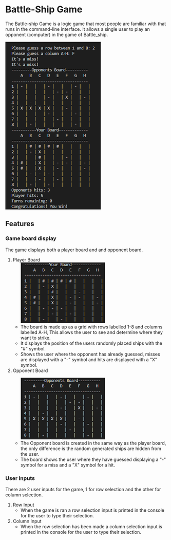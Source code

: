# Battle-Ship Game

The Battle-ship Game is a logic game that most people are familiar with that runs in the command-line interface. It allows a single user to play an opponent (computer) in the game of Battle_ship.

<img src = "documentation/full_battleship_game_display.png">

## Features
### Game board display
The game displays both a player board and and opponent board.
<ol>
 <li>
  Player Board
   <ul>
   <img src = "documentation/player_board.png">
    <li>
     The board is made up as a grid with rows labelled 1-8 and columns labelled A-H, This allows the user to see and determine where they want to strike.
    </li>
    <li>
     It displays the position of the users randomly placed ships with the "#" symbol.
    </li>
    <li>
     Shows the user where the opponent has already guessed, misses are displayed with a "-" symbol and hits are displayed with a "X" symbol.
    </li>
   </ul>
 </li>
 <li>
  Opponent Board
 </li>
  <ul>
  <img src = "documentation/opponents_board.png">
   <li>
    The Opponent board is created in the same way as the player board, the only difference is the random generated ships are hidden from the user.
   </li>
   <li>
    The board shows the user where they have guessed displaying a "-" symbol for a miss and a "X" symbol for a hit.
   </li>
  </ul>
</ol>

### User Inputs
There are 2 user inputs for the game, 1 for row selection and the other for column selection.
<ol>
 <li>
  Row Input
  <ul>
   <li>
    When the game is ran a row selection input is printed in the console for the user to type their selection.
   </li>
  </ul>
 </li>
 <li>
  Column Input
  <ul>
   <li>
    When the row selection has been made a column selection input is printed in the console for the user to type their selection.
   </li>
  </ul>
 </li>
</ol>